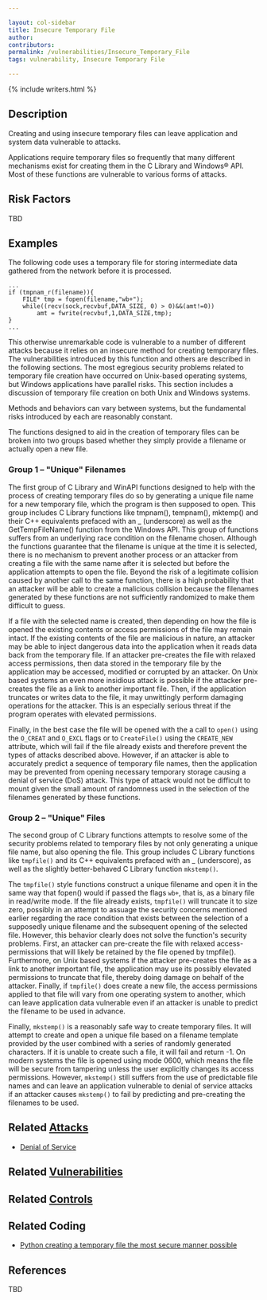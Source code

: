 ```yaml
---

layout: col-sidebar
title: Insecure Temporary File
author: 
contributors: 
permalink: /vulnerabilities/Insecure_Temporary_File
tags: vulnerability, Insecure Temporary File

---
```


{% include writers.html %}

## Description

Creating and using insecure temporary files can leave application and system data vulnerable to attacks.

Applications require temporary files so frequently that many different mechanisms exist for creating them in the C Library and Windows® API. Most of these functions are vulnerable to various forms of attacks.

## Risk Factors

TBD

## Examples

The following code uses a temporary file for storing intermediate data gathered from the network before it is processed.

```
...
if (tmpnam_r(filename)){
    FILE* tmp = fopen(filename,"wb+");
    while((recv(sock,recvbuf,DATA_SIZE, 0) > 0)&&(amt!=0))
        amt = fwrite(recvbuf,1,DATA_SIZE,tmp);
}
...
```

This otherwise unremarkable code is vulnerable to a number of different attacks because it relies on an insecure method for creating temporary files. The vulnerabilities introduced by this function and others are described in the following sections. The most egregious security problems related to temporary file creation have occurred on Unix-based operating systems, but Windows applications have parallel risks. This section includes a discussion of temporary file creation on both Unix and Windows systems.

Methods and behaviors can vary between systems, but the fundamental risks introduced by each are reasonably constant.

The functions designed to aid in the creation of temporary files can be broken into two groups based whether they simply provide a filename or actually open a new file.

### Group 1 – "Unique" Filenames

The first group of C Library and WinAPI functions designed to help with the process of creating temporary files do so by generating a unique file name for a new temporary file, which the program is then supposed to open. This group includes C Library functions like tmpnam(), tempnam(), mktemp() and their C++ equivalents prefaced with an _ (underscore) as well as the GetTempFileName() function from the Windows API. This group of functions suffers from an underlying race condition on the filename chosen. Although the functions guarantee that the filename is unique at the time it is selected, there is no mechanism to prevent another process or an attacker from creating a file with the same name after it is selected but before the application attempts to open the file. Beyond the risk of a legitimate collision caused by another call to the same function, there is a high probability that an attacker will be able to create a malicious collision because the filenames generated by these functions are not sufficiently randomized to make them difficult to guess.

If a file with the selected name is created, then depending on how the file is opened the existing contents or access permissions of the file may remain intact. If the existing contents of the file are malicious in nature, an attacker may be able to inject dangerous data into the application when it reads data back from the temporary file. If an attacker pre-creates the file with relaxed access permissions, then data stored in the temporary file by the application may be accessed, modified or corrupted by an attacker. On Unix based systems an even more insidious attack is possible if the attacker pre-creates the file as a link to another important file. Then, if the application truncates or writes data to the file, it may unwittingly perform damaging operations for the attacker. This is an especially serious threat if the program operates with elevated permissions.

Finally, in the best case the file will be opened with the a call to `open()` using the `O_CREAT` and `O_EXCL` flags or to `CreateFile()` using the `CREATE_NEW` attribute, which will fail if the file already exists and therefore prevent the types of attacks described above. However, if an attacker is able to accurately predict a sequence of temporary file names, then the application may be prevented from opening necessary temporary storage causing a denial of service (DoS) attack. This type of attack would not be difficult to mount given the small amount of randomness used in the selection of the filenames generated by these functions.

### Group 2 – "Unique" Files

The second group of C Library functions attempts to resolve some of the security problems related to temporary files by not only generating a unique file name, but also opening the file. This group includes C Library functions like `tmpfile()` and its C++ equivalents prefaced with an _ (underscore), as well as the slightly better-behaved C Library function `mkstemp()`.

The `tmpfile()` style functions construct a unique filename and open it in the same way that fopen() would if passed the flags `wb+`, that is, as a binary file in read/write mode. If the file already exists, `tmpfile()` will truncate it to size zero, possibly in an attempt to assuage the security concerns mentioned earlier regarding the race condition that exists between the selection of a supposedly unique filename and the subsequent opening of the selected file. However, this behavior clearly does not solve the function's security problems. First, an attacker can pre-create the file with relaxed access-permissions that will likely be retained by the file opened by tmpfile(). Furthermore, on Unix based systems if the attacker pre-creates the file as a link to another important file, the application may use its possibly elevated permissions to truncate that file, thereby doing damage on behalf of the attacker. Finally, if `tmpfile()` does create a new file, the access permissions applied to that file will vary from one operating system to another, which can leave application data vulnerable even if an attacker is unable to predict the filename to be used in advance.

Finally, `mkstemp()` is a reasonably safe way to create temporary files. It will attempt to create and open a unique file based on a filename template provided by the user combined with a series of randomly generated characters. If it is unable to create such a file, it will fail and return -1. On modern systems the file is opened using mode 0600, which means the file will be secure from tampering unless the user explicitly changes its access permissions. However, `mkstemp()` still suffers from the use of predictable file names and can leave an application vulnerable to denial of service attacks if an attacker causes `mkstemp()` to fail by predicting and pre-creating the filenames to be used.

## Related [Attacks](../attacks/)

- [Denial of Service](../attacks/Denial_of_Service)

## Related [Vulnerabilities](../vulnerabilities/)

## Related [Controls](../controls/)

## Related Coding

- [Python creating a temporary file the most secure manner possible](http://docs.python.org/library/tempfile.html#tempfile.mkstemp)

## References

TBD